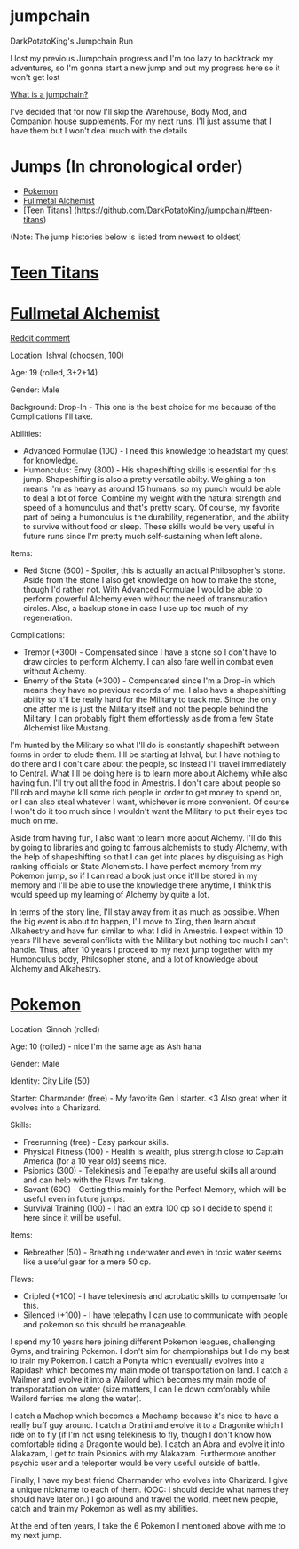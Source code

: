 # jumpchain
DarkPotatoKing's Jumpchain Run

I lost my previous Jumpchain progress and I'm too lazy to backtrack my adventures, so I'm gonna start a new jump and put my progress here so it won't get lost

[What is a jumpchain?](https://www.reddit.com/r/JumpChain/)

I've decided that for now I'll skip the Warehouse, Body Mod, and Companion house supplements. For my next runs, I'll just assume that I have them but I won't deal much with the details

# Jumps (In chronological order)
- [Pokemon](https://github.com/DarkPotatoKing/jumpchain#pokemon)
- [Fullmetal Alchemist](https://github.com/DarkPotatoKing/jumpchain#fullmetal-alchemist)
- [Teen Titans] (https://github.com/DarkPotatoKing/jumpchain/#teen-titans)

(Note: The jump histories below is listed from newest to oldest)

# [Teen Titans](http://imgur.com/a/VHMOb)

# [Fullmetal Alchemist](http://imgur.com/a/fq0qQ)

[Reddit comment](https://www.reddit.com/r/makeyourchoice/comments/4lny4k/fullmetal_alchemist_jumpchain/d90413r)

Location: Ishval (choosen, 100)

Age: 19 (rolled, 3+2+14)

Gender: Male

Background: Drop-In - This one is the best choice for me because of the Complications I'll take.

Abilities:
- Advanced Formulae (100) - I need this knowledge to headstart my quest for knowledge.
- Humonculus: Envy (800) - His shapeshifting skills is essential for this jump. Shapeshifting is also a pretty versatile abilty. Weighing a ton means I'm as heavy as around 15 humans, so my punch would be able to deal a lot of force. Combine my weight with the natural strength and speed of a homunculus and that's pretty scary. Of course, my favorite part of being a humonculus is the durability, regeneration, and the ability to survive without food or sleep. These skills would be very useful in future runs since I'm pretty much self-sustaining when left alone.

Items:
- Red Stone (600) - Spoiler, this is actually an actual Philosopher's stone. Aside from the stone I also get knowledge on how to make the stone, though I'd rather not. With Advanced Formulae I would be able to perform powerful Alchemy even without the need of transmutation circles. Also, a backup stone in case I use up too much of my regeneration.

Complications:
- Tremor (+300) - Compensated since I have a stone so I don't have to draw circles to perform Alchemy. I can also fare well in combat even without Alchemy.
- Enemy of the State (+300) - Compensated since I'm a Drop-in which means they have no previous records  of me. I also have a shapeshifting ability so it'll be really hard for the Military to track me. Since the only one after me is just the Military itself and not  the people behind the Military, I can probably fight them effortlessly aside from a few State Alchemist like Mustang.

I'm hunted by the Military so what I'll do is constantly shapeshift between forms in order to elude them. I'll be starting at Ishval, but I have nothing to do there and I don't care about the people, so instead I'll travel immediately to Central. What I'll be doing here is to learn more about Alchemy while also having fun. I'll try out all the food in Amestris. I don't care about people so I'll rob and maybe kill some rich people in order to get money to spend on, or I can also steal whatever I want, whichever is more convenient. Of course I won't do it too much since I wouldn't want the Military to put their eyes too much on me.

Aside from having fun, I  also want to learn more about Alchemy. I'll do this by going to libraries and going to famous alchemists to study Alchemy, with the help of shapeshifting so that I can get into places by disguising as high ranking officials or State Alchemists. I have perfect memory from my Pokemon jump, so if I can read a book just once it'll be stored in my memory and I'll be able to use the knowledge there anytime, I think this would speed up my learning of Alchemy by quite a lot.

In terms of the story line, I'll stay away from it as much as possible. When the big event is about to happen, I'll move to Xing, then learn about Alkahestry and have fun similar to what I did in Amestris. I expect within 10 years I'll have several conflicts with the Military but nothing too much I can't handle. Thus, after 10 years I proceed to my next jump together with my Humonculus body, Philosopher stone, and a lot of knowledge about Alchemy and Alkahestry.


# [Pokemon](http://imgur.com/a/lp6Pp)

Location: Sinnoh (rolled)

Age: 10 (rolled) - nice I'm the same age as Ash haha

Gender: Male

Identity: City Life (50)

Starter: Charmander (free) - My favorite Gen I starter. <3 Also great when it evolves into a Charizard.

Skills:
- Freerunning (free) - Easy parkour skills.
- Physical Fitness (100) - Health is wealth, plus strength close to Captain America (for a 10 year old) seems nice.
- Psionics (300) - Telekinesis and Telepathy are useful skills all around and can help with the Flaws I'm taking.
- Savant (600) - Getting this mainly for the Perfect Memory, which will be useful even in future jumps.
- Survival Training (100) - I had an extra 100 cp so I decide to spend it here since it will be useful.

Items:
- Rebreather (50) - Breathing underwater and even in toxic water seems like a useful gear for a mere 50 cp.

Flaws:
- Cripled (+100) - I have telekinesis and acrobatic skills to compensate for this.
- Silenced (+100) - I have telepathy I can use to communicate with people and pokemon so this should be manageable.

I spend my 10 years here joining different Pokemon leagues, challenging Gyms, and training Pokemon. I don't aim for championships but I do my best to train my Pokemon. I catch a Ponyta which eventually evolves into a Rapidash which becomes my main mode of transportation on land. I catch a Wailmer and evolve it into a Wailord which becomes my main mode of transporatation on water (size matters, I can lie down comforably while Wailord ferries me along the water).

I catch a Machop which becomes a Machamp because it's nice to have a really buff guy around. I catch a Dratini and evolve it to a Dragonite which I ride on to fly (if I'm not using telekinesis to fly, though I don't know how comfortable riding a Dragonite would be). I catch an Abra and evolve it into Alakazam, I get to train Psionics with my Alakazam. Furthermore another psychic user and a teleporter would be very useful outside of battle.

Finally, I have my best friend Charmander who evolves into Charizard. I give a unique nickname to each of them. (OOC: I should decide what names they should have later on.) I go around and travel the world, meet new people, catch and train my Pokemon as well as my abilities.

At the end of ten years, I take the 6 Pokemon I mentioned above with me  to my next jump.


